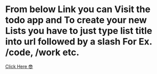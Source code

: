 <h1>From below Link you can Visit the todo app and To create your new Lists you have to just type list title into url followed by a slash  For Ex. /code, /work etc.</h1>

<a href="https://todo-node-app-mjwk.onrender.com">Click Here 😎</a>
